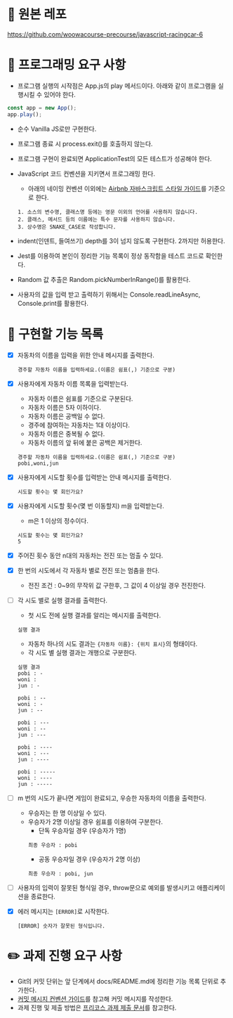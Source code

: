 # 🔗 원본 레포

https://github.com/woowacourse-precourse/javascript-racingcar-6

# 🎯 프로그래밍 요구 사항

- 프로그램 실행의 시작점은 App.js의 play 메서드이다. 아래와 같이 프로그램을 실행시킬 수 있어야 한다.

```js
const app = new App();
app.play();
```

- 순수 Vanilla JS로만 구현한다.
- 프로그램 종료 시 process.exit()를 호출하지 않는다.
- 프로그램 구현이 완료되면 ApplicationTest의 모든 테스트가 성공해야 한다.
- JavaScript 코드 컨벤션을 지키면서 프로그래밍 한다.

  - 아래의 네이밍 컨벤션 이외에는 [Airbnb 자바스크립트 스타일 가이드](https://github.com/airbnb/javascript)를 기준으로 한다.

  ```
  1. 소스의 변수명, 클래스명 등에는 영문 이외의 언어를 사용하지 않습니다.
  2. 클래스, 메서드 등의 이름에는 특수 문자를 사용하지 않습니다.
  3. 상수명은 SNAKE_CASE로 작성합니다.
  ```

- indent(인덴트, 들여쓰기) depth를 3이 넘지 않도록 구현한다. 2까지만 허용한다.
- Jest를 이용하여 본인이 정리한 기능 목록이 정상 동작함을 테스트 코드로 확인한다.
- Random 값 추출은 Random.pickNumberInRange()를 활용한다.
- 사용자의 값을 입력 받고 출력하기 위해서는 Console.readLineAsync, Console.print를 활용한다.

# 🚀 구현할 기능 목록

- [x] 자동차의 이름을 입력을 위한 안내 메시지를 출력한다.
  ```
  경주할 자동차 이름을 입력하세요.(이름은 쉼표(,) 기준으로 구분)
  ```
- [x] 사용자에게 자동차 이름 목록을 입력받는다.

  - 자동차 이름은 쉼표를 기준으로 구분된다.
  - 자동차 이름은 5자 이하이다.
  - 자동차 이름은 공백일 수 없다.
  - 경주에 참여하는 자동차는 1대 이상이다.
  - 자동차 이름은 중복될 수 없다.
  - 자동차 이름의 앞 뒤에 붙은 공백은 제거한다.

  ```
  경주할 자동차 이름을 입력하세요.(이름은 쉼표(,) 기준으로 구분)
  pobi,woni,jun
  ```

- [x] 사용자에게 시도할 횟수를 입력받는 안내 메시지를 출력한다.

  ```
  시도할 횟수는 몇 회인가요?
  ```

- [x] 사용자에게 시도할 횟수(몇 번 이동할지) m을 입력받는다.

  - m은 1 이상의 정수이다.

  ```
  시도할 횟수는 몇 회인가요?
  5
  ```

- [x] 주어진 횟수 동안 n대의 자동차는 전진 또는 멈출 수 있다.
- [x] 한 번의 시도에서 각 자동차 별로 전진 또는 멈춤을 한다.
  - 전진 조건 : 0~9의 무작위 값 구한후, 그 값이 4 이상일 경우 전진한다.
- [ ] 각 시도 별로 실행 결과를 출력한다.

  - 첫 시도 전에 실행 결과를 알리는 메시지를 출력한다.

  ```
  실행 결과
  ```

  - 자동차 하나의 시도 결과는 `{자동차 이름}: {위치 표시}`의 형태이다.
  - 각 시도 별 실행 결과는 개행으로 구분한다.

  ```
  실행 결과
  pobi : -
  woni :
  jun : -

  pobi : --
  woni : -
  jun : --

  pobi : ---
  woni : --
  jun : ---

  pobi : ----
  woni : ---
  jun : ----

  pobi : -----
  woni : ----
  jun : -----
  ```

- [ ] m 번의 시도가 끝나면 게임이 완료되고, 우승한 자동차의 이름을 출력한다.
  - 우승자는 한 명 이상일 수 있다.
  - 우승자가 2명 이상일 경우 쉼표를 이용하여 구분한다.
    - 단독 우승자일 경우 (우승자가 1명)
    ```
    최종 우승자 : pobi
    ```
    - 공동 우승자일 경우 (우승자가 2명 이상)
    ```
    최종 우승자 : pobi, jun
    ```
- [ ] 사용자의 입력이 잘못된 형식일 경우, throw문으로 예외를 발생시키고 애플리케이션을 종료한다.
- [x] 에러 메시지는 `[ERROR]`로 시작한다.

  ```
  [ERROR] 숫자가 잘못된 형식입니다.
  ```

# ✏️ 과제 진행 요구 사항

- Git의 커밋 단위는 앞 단계에서 docs/README.md에 정리한 기능 목록 단위로 추가한다.
- [커밋 메시지 컨벤션 가이드](https://gist.github.com/stephenparish/9941e89d80e2bc58a153)를 참고해 커밋 메시지를 작성한다.
- 과제 진행 및 제출 방법은 [프리코스 과제 제출 문서](https://github.com/woowacourse/woowacourse-docs/tree/main/precourse)를 참고한다.
